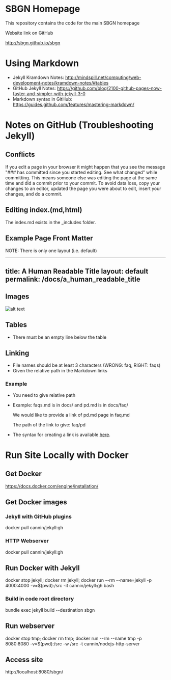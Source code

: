 # SBGN Homepage

This repository contains the code for the main SBGN homepage

Website link on GitHub

http://sbgn.github.io/sbgn

# Using Markdown 

* Jekyll Kramdown Notes: http://mindspill.net/computing/web-development-notes/kramdown-notes/#tables
* GitHub Jekyll Notes: https://github.com/blog/2100-github-pages-now-faster-and-simpler-with-jekyll-3-0
* Markdown syntax in GitHub: https://guides.github.com/features/mastering-markdown/

# Notes on GitHub (Troubleshooting Jekyll)

## Conflicts

If you edit a page in your browser it might happen that you see the message
"### has committed since you started editing. See what changed" while committing.
This means someone else was editing the page at the same time and did a commit prior to your commit.
To avoid data loss, copy your changes to an editor, updated the page you were about to edit, insert your changes, and do a commit.

## Editing index.(md,html)

The index.md exists in the _includes folder. 

## Example Page Front Matter

NOTE: There is only one layout (i.e. default)

---
title: A Human Readable Title
layout: default
permalink: /docs/a_human_readable_title
---

## Images
![alt text](/images/foo.png)

## Tables
* There must be an empty line below the table

## Linking
* File names should be at least 3 characters (WRONG: faq, RIGHT: faqs)
* Given the relative path in the Markdown links

### Example
* You need to give relative path
 * Example: faqs.md is in docs/ and pd.md is in docs/faq/

   We would like to provide a link of pd.md page in faq.md

   The path of the link to give: faq/pd
 * The syntax for creating a link is available [here](https://guides.github.com/features/mastering-markdown/).

# Run Site Locally with Docker

## Get Docker
https://docs.docker.com/engine/installation/

## Get Docker images

### Jekyll with GitHub plugins
docker pull cannin/jekyll:gh

### HTTP Webserver
docker pull cannin/jekyll:gh

## Run Docker with Jekyll
docker stop jekyll; docker rm jekyll; docker run --rm --name=jekyll -p 4000:4000 -v=$(pwd):/src -it cannin/jekyll:gh bash

### Build in code root directory
bundle exec jekyll build --destination sbgn

## Run webserver
docker stop tmp; docker rm tmp; docker run --rm --name tmp -p 8080:8080 -v=$(pwd):/src -w /src -t cannin/nodejs-http-server

## Access site
http://localhost:8080/sbgn/

